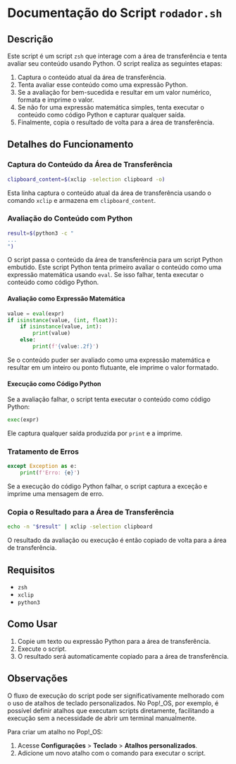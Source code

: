 
# Documentação do Script `rodador.sh`

## Descrição
Este script é um script `zsh` que interage com a área de transferência e tenta avaliar seu conteúdo usando Python. O script realiza as seguintes etapas:

1. Captura o conteúdo atual da área de transferência.
2. Tenta avaliar esse conteúdo como uma expressão Python.
3. Se a avaliação for bem-sucedida e resultar em um valor numérico, formata e imprime o valor.
4. Se não for uma expressão matemática simples, tenta executar o conteúdo como código Python e capturar qualquer saída.
5. Finalmente, copia o resultado de volta para a área de transferência.

## Detalhes do Funcionamento

### Captura do Conteúdo da Área de Transferência
```zsh
clipboard_content=$(xclip -selection clipboard -o)
```
Esta linha captura o conteúdo atual da área de transferência usando o comando `xclip` e armazena em `clipboard_content`.

### Avaliação do Conteúdo com Python
```zsh
result=$(python3 -c "
...
")
```
O script passa o conteúdo da área de transferência para um script Python embutido. Este script Python tenta primeiro avaliar o conteúdo como uma expressão matemática usando `eval`. Se isso falhar, tenta executar o conteúdo como código Python.

#### Avaliação como Expressão Matemática
```python
value = eval(expr)
if isinstance(value, (int, float)):
    if isinstance(value, int):
        print(value)
    else:
        print(f'{value:.2f}')
```
Se o conteúdo puder ser avaliado como uma expressão matemática e resultar em um inteiro ou ponto flutuante, ele imprime o valor formatado.

#### Execução como Código Python
Se a avaliação falhar, o script tenta executar o conteúdo como código Python:
```python
exec(expr)
```
Ele captura qualquer saída produzida por `print` e a imprime.

### Tratamento de Erros
```python
except Exception as e:
    print(f'Erro: {e}')
```
Se a execução do código Python falhar, o script captura a exceção e imprime uma mensagem de erro.

### Copia o Resultado para a Área de Transferência
```zsh
echo -n "$result" | xclip -selection clipboard
```
O resultado da avaliação ou execução é então copiado de volta para a área de transferência.

## Requisitos
- `zsh`
- `xclip`
- `python3`

## Como Usar
1. Copie um texto ou expressão Python para a área de transferência.
2. Execute o script.
3. O resultado será automaticamente copiado para a área de transferência.

## Observações

O fluxo de execução do script pode ser significativamente melhorado com o uso de atalhos de teclado personalizados. No Pop!_OS, por exemplo, é possível definir atalhos que executam scripts diretamente, facilitando a execução sem a necessidade de abrir um terminal manualmente. 

Para criar um atalho no Pop!_OS:
1. Acesse **Configurações** > **Teclado** > **Atalhos personalizados**.
2. Adicione um novo atalho com o comando para executar o script.
